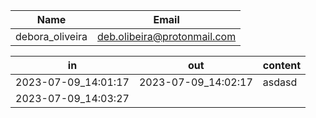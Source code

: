 | Name | Email |
| ---- | ----- |
| debora_oliveira | deb.olibeira@protonmail.com |


| in | out | content |
| -- | --- | ------- |
| 2023-07-09_14:01:17 | 2023-07-09_14:02:17 | asdasd |
| 2023-07-09_14:03:27 |